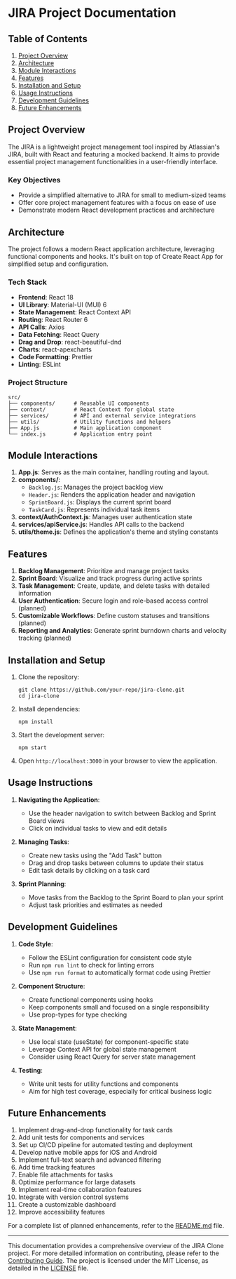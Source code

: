 # JIRA  Project Documentation

## Table of Contents

1. [Project Overview](#project-overview)
2. [Architecture](#architecture)
3. [Module Interactions](#module-interactions)
4. [Features](#features)
5. [Installation and Setup](#installation-and-setup)
6. [Usage Instructions](#usage-instructions)
7. [Development Guidelines](#development-guidelines)
8. [Future Enhancements](#future-enhancements)

## Project Overview

The JIRA  is a lightweight project management tool inspired by Atlassian's JIRA, built with React and featuring a mocked backend. It aims to provide essential project management functionalities in a user-friendly interface.

### Key Objectives

- Provide a simplified alternative to JIRA for small to medium-sized teams
- Offer core project management features with a focus on ease of use
- Demonstrate modern React development practices and architecture

## Architecture

The project follows a modern React application architecture, leveraging functional components and hooks. It's built on top of Create React App for simplified setup and configuration.

### Tech Stack

- **Frontend**: React 18
- **UI Library**: Material-UI (MUI) 6
- **State Management**: React Context API
- **Routing**: React Router 6
- **API Calls**: Axios
- **Data Fetching**: React Query
- **Drag and Drop**: react-beautiful-dnd
- **Charts**: react-apexcharts
- **Code Formatting**: Prettier
- **Linting**: ESLint

### Project Structure

```
src/
├── components/      # Reusable UI components
├── context/         # React Context for global state
├── services/        # API and external service integrations
├── utils/           # Utility functions and helpers
├── App.js           # Main application component
└── index.js         # Application entry point
```

## Module Interactions

1. **App.js**: Serves as the main container, handling routing and layout.
2. **components/**:
   - `Backlog.js`: Manages the project backlog view
   - `Header.js`: Renders the application header and navigation
   - `SprintBoard.js`: Displays the current sprint board
   - `TaskCard.js`: Represents individual task items
3. **context/AuthContext.js**: Manages user authentication state
4. **services/apiService.js**: Handles API calls to the backend
5. **utils/theme.js**: Defines the application's theme and styling constants

## Features

1. **Backlog Management**: Prioritize and manage project tasks
2. **Sprint Board**: Visualize and track progress during active sprints
3. **Task Management**: Create, update, and delete tasks with detailed information
4. **User Authentication**: Secure login and role-based access control (planned)
5. **Customizable Workflows**: Define custom statuses and transitions (planned)
6. **Reporting and Analytics**: Generate sprint burndown charts and velocity tracking (planned)

## Installation and Setup

1. Clone the repository:
   ```
   git clone https://github.com/your-repo/jira-clone.git
   cd jira-clone
   ```

2. Install dependencies:
   ```
   npm install
   ```

3. Start the development server:
   ```
   npm start
   ```

4. Open `http://localhost:3000` in your browser to view the application.

## Usage Instructions

1. **Navigating the Application**:
   - Use the header navigation to switch between Backlog and Sprint Board views
   - Click on individual tasks to view and edit details

2. **Managing Tasks**:
   - Create new tasks using the "Add Task" button
   - Drag and drop tasks between columns to update their status
   - Edit task details by clicking on a task card

3. **Sprint Planning**:
   - Move tasks from the Backlog to the Sprint Board to plan your sprint
   - Adjust task priorities and estimates as needed

## Development Guidelines

1. **Code Style**: 
   - Follow the ESLint configuration for consistent code style
   - Run `npm run lint` to check for linting errors
   - Use `npm run format` to automatically format code using Prettier

2. **Component Structure**:
   - Create functional components using hooks
   - Keep components small and focused on a single responsibility
   - Use prop-types for type checking

3. **State Management**:
   - Use local state (useState) for component-specific state
   - Leverage Context API for global state management
   - Consider using React Query for server state management

4. **Testing**:
   - Write unit tests for utility functions and components
   - Aim for high test coverage, especially for critical business logic

## Future Enhancements

1. Implement drag-and-drop functionality for task cards
2. Add unit tests for components and services
3. Set up CI/CD pipeline for automated testing and deployment
4. Develop native mobile apps for iOS and Android
5. Implement full-text search and advanced filtering
6. Add time tracking features
7. Enable file attachments for tasks
8. Optimize performance for large datasets
9. Implement real-time collaboration features
10. Integrate with version control systems
11. Create a customizable dashboard
12. Improve accessibility features

For a complete list of planned enhancements, refer to the [README.md](README.md) file.

---

This documentation provides a comprehensive overview of the JIRA Clone project. For more detailed information on contributing, please refer to the [Contributing Guide](CONTRIBUTING.md). The project is licensed under the MIT License, as detailed in the [LICENSE](LICENSE) file.